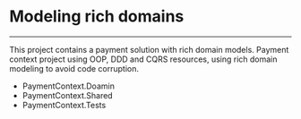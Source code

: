 # Modeling rich domains
---
This project contains a payment solution with rich domain models.
Payment context project using OOP, DDD and CQRS resources, using rich domain modeling to avoid code corruption.

- PaymentContext.Doamin
- PaymentContext.Shared
- PaymentContext.Tests